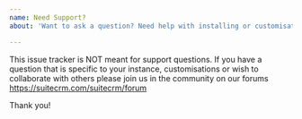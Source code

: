 ```yaml
---
name: Need Support?
about: 'Want to ask a question? Need help with installing or customisation? See the SuiteCRM forums: https://suitecrm.com/suitecrm/forum'

---
```


This issue tracker is NOT meant for support questions. If you have a question that is specific to your instance, customisations or wish to collaborate with others please join us in the community on our forums https://suitecrm.com/suitecrm/forum

Thank you!

